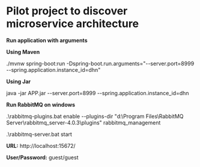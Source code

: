 # Pilot project to discover microservice architecture

**Run application with arguments**

**Using Maven**

./mvnw spring-boot:run -Dspring-boot.run.arguments="--server.port=8999 --spring.application.instance_id=dhn"

**Using Jar**

java -jar APP.jar --server.port=8999 --spring.application.instance_id=dhn


**Run RabbitMQ on windows**

.\rabbitmq-plugins.bat  enable --plugins-dir "d:\Program Files\RabbitMQ Server\rabbitmq_server-4.0.3\plugins" rabbitmq_management

.\rabbitmq-server.bat start

**URL:** http://localhost:15672/

**User/Password:** guest/guest
